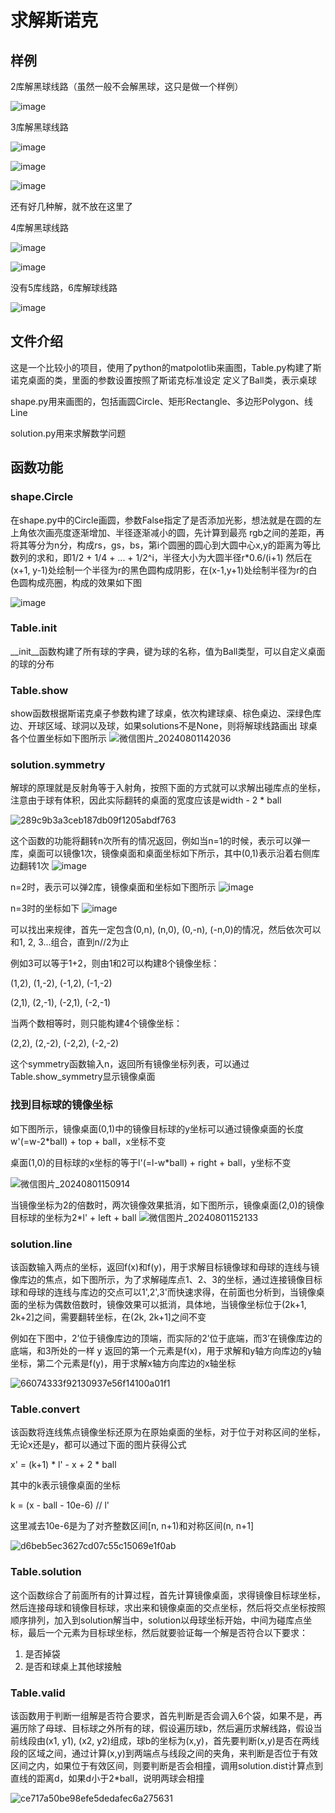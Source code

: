 # 求解斯诺克
## 样例
2库解黑球线路（虽然一般不会解黑球，这只是做一个样例）

![image](https://github.com/user-attachments/assets/02c11bee-c729-4f35-a2f3-4127f0abd193)

3库解黑球线路

![image](https://github.com/user-attachments/assets/112f6c38-de18-44e0-b8fe-a7bcb4eabd94)

![image](https://github.com/user-attachments/assets/72a32337-c235-4767-b689-8decef58e37d)

![image](https://github.com/user-attachments/assets/562c66ce-df2b-4206-9be4-5e59a485f20a)

还有好几种解，就不放在这里了

4库解黑球线路

![image](https://github.com/user-attachments/assets/87b4ce65-721d-49c8-892a-62787e488c8a)

![image](https://github.com/user-attachments/assets/a937a872-ceed-48c7-84e1-216c1e7581b1)

没有5库线路，6库解球线路

![image](https://github.com/user-attachments/assets/b9213018-c67c-44f7-8edb-7355b1e560a8)

## 文件介绍
这是一个比较小的项目，使用了python的matpolotlib来画图，Table.py构建了斯诺克桌面的类，里面的参数设置按照了斯诺克标准设定
定义了Ball类，表示桌球

shape.py用来画图的，包括画圆Circle、矩形Rectangle、多边形Polygon、线Line

solution.py用来求解数学问题

## 函数功能
### shape.Circle
在shape.py中的Circle画圆，参数False指定了是否添加光影，想法就是在圆的左上角依次画亮度逐渐增加、半径逐渐减小的圆，先计算到最亮
rgb之间的差距，再将其等分为n分，构成rs，gs，bs，第i个圆圈的圆心到大圆中心x,y的距离为等比数列的求和，即1/2 + 1/4 + ... + 1/2^i，半径大小为大圆半径r*0.6/(i+1)
然后在(x+1, y-1)处绘制一个半径为r的黑色圆构成阴影，在(x-1,y+1)处绘制半径为r的白色圆构成亮圈，构成的效果如下图

![image](https://github.com/user-attachments/assets/2dfd4c8c-8afe-4b37-9fb6-338b15b78481)

### Table.__init__
__init__函数构建了所有球的字典，键为球的名称，值为Ball类型，可以自定义桌面的球的分布

### Table.show
show函数根据斯诺克桌子参数构建了球桌，依次构建球桌、棕色桌边、深绿色库边、开球区域、球洞以及球，如果solutions不是None，则将解球线路画出
球桌各个位置坐标如下图所示
![微信图片_20240801142036](https://github.com/user-attachments/assets/f77c2095-1296-4afc-b420-4506322f0bd5)

### solution.symmetry
解球的原理就是反射角等于入射角，按照下面的方式就可以求解出碰库点的坐标，注意由于球有体积，因此实际翻转的桌面的宽度应该是width - 2 * ball

![289c9b3a3ceb187db09f1205abdf763](https://github.com/user-attachments/assets/8512f1d1-928e-4d12-988c-e76e5bed1241)

这个函数的功能将翻转n次所有的情况返回，例如当n=1的时候，表示可以弹一库，桌面可以镜像1次，镜像桌面和桌面坐标如下所示，其中(0,1)表示沿着右侧库边翻转1次
![image](https://github.com/user-attachments/assets/3ed3e822-cdde-4cec-850e-3b9a679a7409)


n=2时，表示可以弹2库，镜像桌面和坐标如下图所示
![image](https://github.com/user-attachments/assets/90f6f7ae-5d76-4096-9838-380facb5081b)

n=3时的坐标如下
![image](https://github.com/user-attachments/assets/873d114e-28e0-4ba8-aaf1-ed29a873e179)

可以找出来规律，首先一定包含(0,n), (n,0), (0,-n), (-n,0)的情况，然后依次可以和1, 2, 3...组合，直到n//2为止

例如3可以等于1+2，则由1和2可以构建8个镜像坐标：

(1,2), (1,-2), (-1,2), (-1,-2)

(2,1), (2,-1), (-2,1), (-2,-1)

当两个数相等时，则只能构建4个镜像坐标：

(2,2), (2,-2), (-2,2), (-2,-2)

这个symmetry函数输入n，返回所有镜像坐标列表，可以通过Table.show_symmetry显示镜像桌面

### 找到目标球的镜像坐标
如下图所示，镜像桌面(0,1)中的镜像目标球的y坐标可以通过镜像桌面的长度w'(=w-2*ball) + top + ball，x坐标不变

桌面(1,0)的目标球的x坐标的等于l'(=l-w*ball) + right + ball，y坐标不变

![微信图片_20240801150914](https://github.com/user-attachments/assets/8a5cdce2-0d1b-4edc-84f5-3e4add87e8bf)

当镜像坐标为2的倍数时，两次镜像效果抵消，如下图所示，镜像桌面(2,0)的镜像目标球的坐标为2*l' + left + ball
![微信图片_20240801152133](https://github.com/user-attachments/assets/8b9e085a-c8c2-4da9-b090-21825b91898b)

### solution.line
该函数输入两点的坐标，返回f(x)和f(y)，用于求解目标镜像球和母球的连线与镜像库边的焦点，如下图所示，为了求解碰库点1、2、3的坐标，通过连接镜像目标球和母球的连线与库边的交点可以1',2',3'而快速求得，在前面也分析到，当镜像桌面的坐标为偶数倍数时，镜像效果可以抵消，具体地，当镜像坐标位于(2k+1, 2k+2]之间，需要翻转坐标，在(2k, 2k+1]之间不变

例如在下图中，2’位于镜像库边的顶端，而实际的2’位于底端，而3’在镜像库边的底端，和3所处的一样
y
返回的第一个元素是f(x)，用于求解和y轴方向库边的y轴坐标，第二个元素是f(y)，用于求解x轴方向库边的x轴坐标

![66074333f92130937e56f14100a01f1](https://github.com/user-attachments/assets/d59ed1b0-8a82-48ab-8492-3fb1312d6600)

### Table.convert
该函数将连线焦点镜像坐标还原为在原始桌面的坐标，对于位于对称区间的坐标，无论x还是y，都可以通过下面的图片获得公式

x' = (k+1) * l' - x + 2 * ball

其中的k表示镜像桌面的坐标

k = (x - ball - 10e-6) // l'

这里减去10e-6是为了对齐整数区间[n, n+1)和对称区间(n, n+1]

![d6beb5ec3627cd07c55c15069e1f0ab](https://github.com/user-attachments/assets/e1984219-775e-4cf7-83f4-2f29ca16e6a8)

### Table.solution
这个函数综合了前面所有的计算过程，首先计算镜像桌面，求得镜像目标球坐标，然后连接母球和镜像目标球，求出来和镜像桌面的交点坐标，然后将交点坐标按照顺序排列，加入到solution解当中，solution以母球坐标开始，中间为碰库点坐标，最后一个元素为目标球坐标，然后就要验证每一个解是否符合以下要求：
1. 是否掉袋
2. 是否和球桌上其他球接触

### Table.valid
该函数用于判断一组解是否符合要求，首先判断是否会调入6个袋，如果不是，再遍历除了母球、目标球之外所有的球，假设遍历球b，然后遍历求解线路，假设当前线段由(x1, y1), (x2, y2)组成，球b的坐标为(x,y)，首先要判断(x,y)是否在两线段的区域之间，通过计算(x,y)到两端点与线段之间的夹角，来判断是否位于有效区间之内，如果位于有效区间，则要判断是否会相撞，调用solution.dist计算点到直线的距离d，如果d小于2*ball，说明两球会相撞

![ce717a50be98efe5dedafec6a275631](https://github.com/user-attachments/assets/f526bfd7-a8a6-4c84-b0f9-4eacf223ece1)
